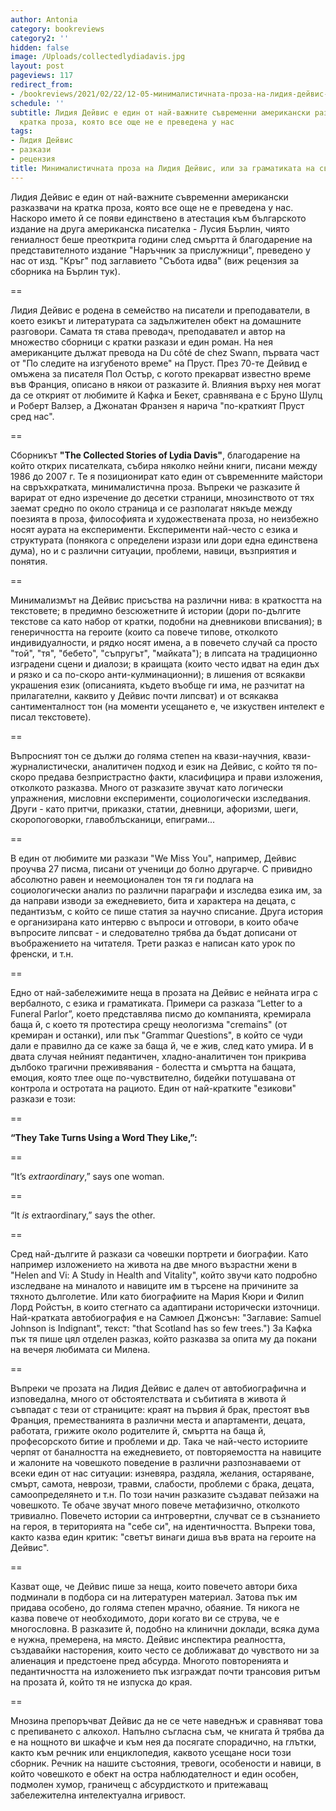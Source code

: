 ```yaml
---
author: Antonia
category: bookreviews
category2: ''
hidden: false
image: /Uploads/collectedlydiadavis.jpg
layout: post
pageviews: 117
redirect_from:
- /bookreviews/2021/02/22/12-05-минималистичната-проза-на-лидия-дейвис-или-светът-като-език
schedule: ''
subtitle: Лидия Дейвис е един от най-важните съвременни американски разказвачи на
  кратка проза, която все още не е преведена у нас
tags:
- Лидия Дейвис
- разкази
- рецензия
title: Минималистичната проза на Лидия Дейвис, или за граматиката на света
---
```


Лидия Дейвис е един от най-важните съвременни американски разказвачи на кратка проза, която все още не е преведена у нас. Наскоро името й се появи единствено в атестация към българското издание на друга американска писателка - Лусия Бърлин, чиято гениалност беше преоткрита години след смъртта й благодарение на представителното издание "Наръчник за прислужници", преведено у нас от изд. "Кръг" под заглавието "Събота идва" (виж рецензия за сборника на Бърлин тук). 

\==

Лидия Дейвис е родена в семейство на писатели и преподаватели, в което езикът и литературата са задължителен обект на домашните разговори. Самата тя става преводач, преподавател и автор на множество сборници с кратки разкази и един роман. На нея американците дължат превода на Du côté de chez Swann, първата част от "По следите на изгубеното време" на Пруст. През 70-те Дейвид е омъжена за писателя Пол Остър, с когото прекарват известно време във Франция, описано в някои от разказите й. Влияния върху нея могат да се открият от любимите й Кафка и Бекет, сравнявана е с Бруно Шулц и Роберт Валзер, а Джонатан Франзен я нарича "по-краткият Пруст сред нас". 

\==

Сборникът **"The Collected Stories of Lydia Davis"**, благодарение на който открих писателката, събира няколко нейни книги, писани между 1986 до 2007 г. Те я позиционират като един от съвременните майстори на свръхкратката, минималистична проза. Въпреки че разказите й варират от едно изречение до десетки страници, мнозинството от тях заемат средно по около страница и се разполагат някъде между поезията в проза, философията и художествената проза, но неизбежно носят аурата на експерименти. Експерименти най-често с езика и структурата (понякога с определени изрази или дори една единствена дума), но и с различни ситуации, проблеми, навици, възприятия и понятия.

\==

Минимализмът на Дейвис присъства на различни нива: в краткостта на текстовете; в предимно безсюжетните й истории (дори по-дългите текстове са като набор от кратки, подобни на дневникови  вписвания); в генеричността на героите (които са повече типове, отколкото индивидуалности, и рядко носят имена, а в повечето случай са просто "той", "тя", "бебето", "съпругът", "майката"); в липсата на традиционно изградени сцени и диалози; в краищата (които често идват на един дъх и рязко и са по-скоро анти-кулминационни); в лишения от всякакви украшения език (описанията, където въобще ги има, не разчитат на прилагателни, каквито у Дейвис почти липсват) и от всякаква сантименталност тон (на моменти усещането е, че изкуствен интелект е писал текстовете). 

\==

Въпросният тон се дължи до голяма степен на квази-научния, квази-журналистически, аналитичен подход и език на Дейвис, с който тя по-скоро предава безпристрастно факти, класифицира и прави изложения, отколкото разказва. Много от разказите звучат като логически упражнения, мисловни експерименти, социологически изследвания. Други - като притчи, приказки, статии, дневници, афоризми, шеги, скоропоговорки, главоблъсканици, епиграми... 

\==

В един от любимите ми разкази "We Miss You", например, Дейвис проучва 27 писма, писани от ученици до болно другарче. С привидно абсолютно равен и неемоционален тон тя ги подлага на социологически анализ по различни параграфи и изследва езика им, за да направи изводи за ежедневието, бита и характера на децата, с педантизъм, с който се пише статия за научно списание. Друга история е организирана като интервю с въпроси и отговори, в които обаче въпросите липсват - и следователно трябва да бъдат дописани от въображението на читателя. Трети разказ е написан като урок по френски, и т.н.

\==

Едно от най-забележимите неща в прозата на Дейвис е нейната игра с вербалното, с езика и граматиката. Примери са разказа “Letter to a Funeral Parlor”, което представлява писмо до компанията, кремирала баща й, с което тя протестира срещу неологизма "cremains" (от кремиран и останки), или пък "Grammar Questions", в който се чуди дали е правилно да се каже за баща й, че е жив, след като умира. И в двата случая нейният педантичен, хладно-аналитичен тон прикрива дълбоко трагични преживявания - болестта и смъртта на бащата, емоция, която тлее още по-чувствително, бидейки потушавана от контрола и остротата на рациото. Един от най-кратките "езикови" разкази е този:

\==

**“They Take Turns Using a Word They Like,”:**

\==

“It’s *extraordinary*,” says one woman.

\==

“It *is* extraordinary,” says the other.

\==

Сред най-дългите й разкази са човешки портрети и биографии. Като например изложението на живота на две много възрастни жени в "Helen and Vi: A Study in Health and Vitality", който звучи като подробно изследване на миналото и навиците им в търсене на причините за тяхното дълголетие. Или като биографиите на Мария Кюри и Филип Лорд Ройстън, в които стегнато са адаптирани исторически източници. Най-кратката автобиография е на Самюел Джонсън: "Заглавие: Samuel Johnson is Indignant", текст: "that Scotland has so few trees.") За Кафка пък тя пише цял отделен разказ, който разказва за опита му да покани на вечеря любимата си Милена. 

\==

Въпреки че прозата на Лидия Дейвис е далеч от автобиографична и изповедална, много от обстоятелствата и събитията в живота й съвпадат с тези от страниците: краят на първия й брак, престоят във Франция, преместванията в различни места и апартаменти, децата, работата, грижите около родителите й, смъртта на баща й, професорското битие и проблеми и др. Така че най-често историите черпят от баналността на ежедневието, от повторяемостта на навиците и жалоните на човешкото поведение в различни разпознаваеми от всеки един от нас ситуации: изневяра, раздяла, желания, остаряване, смърт, самота, неврози, травми, слабости, проблеми с брака, децата, самоопределянето и т.н. По този начин разказите създават пейзажи на човешкото. Те обаче звучат много повече метафизично, отколкото тривиално. Повечето истории са интровертни, случват се в съзнанието на героя, в територията на "себе си", на идентичността. Въпреки това, както казва един критик: "светът винаги диша във врата на героите на Дейвис". 

\==

Казват още, че Дейвис пише за неща, които повечето автори биха подминали в подбора си на литературен материал. Затова пък им придава особено, до голяма степен мрачно, обаяние. Тя никога не казва повече от необходимото, дори когато ви се струва, че е многословна. В разказите й, подобно на клинични доклади, всяка дума е нужна, премерена, на място. Дейвис инспектира реалността, създавайки насторения, които често се доближават до чувството ни за алиенация и предстоене пред абсурда. Многото повторенията и педантичността на изложението пък изграждат почти трансовия ритъм на прозата й, който тя не изпуска до края.

\==

Мнозина препоръчват Дейвис да не се чете наведнъж и сравняват това с препиването с алкохол. Напълно съгласна съм, че книгата й трябва да е на нощното ви шкафче и към нея да посягате спорадично, на глътки, както към речник или енциклопедия, каквото усещане носи този сборник. Речник на нашите състояния, тревоги, особености и навици, в който човешкото е обект на остра наблюдателност и един особен, подмолен хумор, граничещ с абсурдисткото и притежаващ забележителна интелектуална игривост.